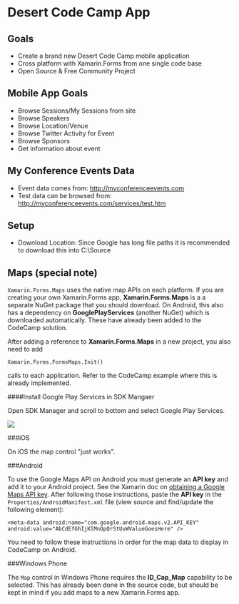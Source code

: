 Desert Code Camp App
=============


Goals
----

 * Create a brand new Desert Code Camp mobile application
 * Cross platform with Xamarin.Forms from one single code base
 * Open Source & Free Community Project
 

Mobile App Goals
----

* Browse Sessions/My Sessions from site
* Browse Speakers
* Browse Location/Venue
* Browse Twitter Activity for Event
* Browse Sponsors
* Get information about event
 

My Conference Events Data
----

* Event data comes from:  http://myconferenceevents.com
* Test data can be browsed from:  http://myconferenceevents.com/services/test.htm


Setup
----

* Download Location: Since Google has long file paths it is recommended to download this into C:\Source


Maps (special note)
----

`Xamarin.Forms.Maps` uses the native map APIs on each platform. If you are creating your own Xamarin.Forms app, **Xamarin.Forms.Maps** is a a separate NuGet package that you should download. On Android, this also has a dependency on **GooglePlayServices** (another NuGet) which is downloaded automatically. These have already been added to the CodeCamp solution.

After adding a reference to **Xamarin.Forms.Maps** in a new project, you also need to add 

    Xamarin.Forms.FormsMaps.Init()
    
calls to each application. Refer to the CodeCamp example where this is already implemented.

####Install Google Play Services in SDK Mangaer

Open SDK Manager and scroll to bottom and select Google Play Services.

![](http://content.screencast.com/users/JamesMontemagno/folders/Jing/media/7586e224-a909-4f74-b89b-a5e93a4d9803/00000355.png)


###iOS

On iOS the map control "just works".


###Android

To use the Google Maps API on Android you must generate an **API key** and add it to your Android project. See the Xamarin doc on [obtaining a Google Maps API key](http://developer.xamarin.com/guides/android/platform_features/maps_and_location/maps/obtaining_a_google_maps_api_key/). After following those instructions, paste the **API key** in the `Properties/AndroidManifest.xml` file (view source and find/update the following element):

    <meta-data android:name="com.google.android.maps.v2.API_KEY" android:value="AbCdEfGhIjKlMnOpQrStUvWValueGoesHere" />

You need to follow these instructions in order for the map data to display in CodeCamp on Android.

###Windows Phone

The `Map` control in Windows Phone requires the **ID_Cap_Map** capability to be selected. This has already been done in the source code, but should be kept in mind if you add maps to a new Xamarin.Forms app.

